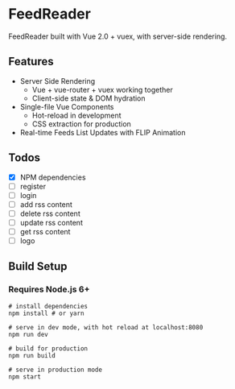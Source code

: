 # FeedReader
FeedReader built with Vue 2.0 + vuex, with server-side rendering.

## Features
- Server Side Rendering
    - Vue + vue-router + vuex working together
    - Client-side state & DOM hydration
- Single-file Vue Components
    - Hot-reload in development
    - CSS extraction for production
- Real-time Feeds List Updates with FLIP Animation

## Todos
- [x] NPM dependencies
- [ ] register
- [ ] login
- [ ] add rss content
- [ ] delete rss content
- [ ] update rss content
- [ ] get rss content
- [ ] logo 

## Build Setup
### Requires Node.js 6+
```
# install dependencies
npm install # or yarn

# serve in dev mode, with hot reload at localhost:8080
npm run dev

# build for production
npm run build

# serve in production mode
npm start
```

